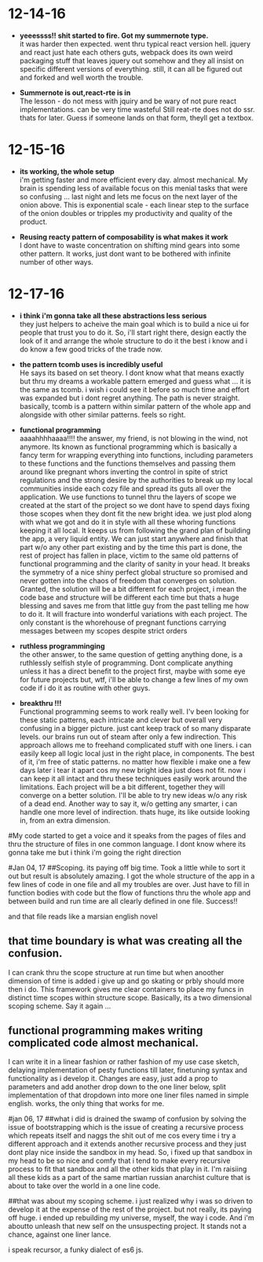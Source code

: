 # 12-14-16
 
* <strong>yeeessss!! shit started to fire. Got my summernote type. </strong><br>
    it was harder then expected. went thru typical react version hell. jquery and react just hate each others guts, webpack does its own weird packaging stuff that leaves jquery out somehow and they all 
       insist on specific different versions of everything. still, it can all be figured out and forked and well worth the trouble.

  
* <strong>Summernote is out,react-rte is in</strong><br>
The lesson - do not mess with jquiry and be wary of not pure react implementations. can be very time wasteful
    Still reat-rte does not do ssr. thats for later. Guess if someone lands on that form, theyll get a textbox.

# 12-15-16

* <strong>its working, the whole setup</strong><br> 
i'm getting faster and more efficient every day. almost mechanical. My brain is spending less of available focus on this
menial tasks that were so confusing ... last night and lets me focus on the next layer of the onion above. This is exponential
scale - each linear step to the surface of the onion doubles or tripples my productivity and quality of the product.

* <strong>Reusing reacty pattern of composability is what makes it work</strong><br>
I dont have to waste concentration on shifting mind gears into some other pattern. It works, just dont want to be bothered
with infinite number of other ways.

# 12-17-16

* <strong>i think i'm gonna take all these abstractions less serious</strong><br>
they just helpers to acheive the main goal which is to build a nice ui for people that trust you to do it. So, i'll start right there, design eactly the look of it and arrange the whole structure to do it the best i know and i do know a few good tricks of the trade now.

* <strong>the pattern tcomb uses is incredibly useful</strong><br>
He says its based on set theory. I dont know what that means exactly but thru my dreams a workable pattern emerged and guess what ... it is the same as tcomb. i wish i could see it before so much time and effort was expanded but i dont regret anything. The path is never straight.
basically, tcomb is a pattern within similar pattern of the whole app and alongside with other similar patterns. feels so right.

* <strong>functional programming </strong><br>
aaaahhhhaaaa!!!! the answer, my friend, is not blowing in the wind, not anymore. Its known as functional programming which is basically a fancy term for wrapping everything into functions, including parameters to these functions and the functions themselves and passing them around like pregnant whors inverting the control in spite of strict regulations and the strong desire by the authorities to break up my local communities inside each cozy file and spread its guts all over the application. We use functions to tunnel thru the layers of scope we created at the start of the project so we dont have to spend days fixing those scopes when they dont fit the new bright idea. we just plod along with what we got and do it in style with all these whoring functions keeping it all local. It keeps us from following the grand plan of building the app, a very liquid entity. We can just start anywhere and finish that part w/o any other part existing and by the time this part is done, the rest of project has fallen in place, victim to the same old patterns of functional programming and the clarity of sanity in your head. It breaks the symmetry of a nice shiny perfect global structure so promised and never gotten into the chaos of freedom that converges on solution. Granted, the solution will be a bit different for each project, i mean the code base and structure will be different each time but thats a huge blessing and saves me from that little guy from the past telling me how to do it. It will fracture into wonderful variations with each project. The only constant is the whorehouse of pregnant functions carrying messages between my scopes despite strict orders

* <strong>ruthless programminging</strong><br>
the other answer, to the same question of getting anything done, is a ruthlessly selfish style of programming. Dont complicate anything unless it has a direct benefit to the project first, maybe with some eye for future projects but, wtf, i'll be able to change a few lines of my own code if i do it as routine with other guys. 

* <strong>breakthru !!!</strong><br>
Functional programming seems to work really well. I'v been looking for these static patterns, each intricate and clever but overall very confusing in a bigger picture. just cant keep track of so many disparate levels. our brains run out of steam after only a few indirection. This approach allows me to freehand complicated stuff with one liners. i can easily keep all logic local just in the right place, in components. The best of it, i'm free of static patterns. no matter how flexible i make one a few days later i tear it apart cos my new bright idea just does not fit. now i can keep it all intact and thru these techniques easily work around the limitations. Each project will be a bit different, together they will converge on a better solution. I'll be able to try new ideas w/o any risk of a dead end. Another way to say it, w/o getting any smarter, i can handle one more level of indirection. thats huge, its like outside looking in, from an extra dimension.

#My code started to get a voice
and it speaks from the pages of files and thru the structure of files in one common language.
I dont know where its gonna take me but i think i'm going the right direction

#Jan 04, 17
##Scoping. its paying off big time. 
Took a little while to sort it out but result is absolutely amazing. I got the whole structure of the app in a few lines of code in one file and all my troubles are over. Just have to fill in function bodies with code but the flow of functions thru the whole app and between build and run time are all clearly defined in one file. Success!!

and that file reads like a marsian english novel

## that time boundary is what was creating all the confusion. 
I can crank thru the scope structure at run time but when anoother dimension of time is added i give up and go skating or prbly should more then i do. This framework gives me clear containers to place my funcs in distinct time scopes within structure scope. Basically, its a two dimensional scoping scheme. Say it again ...

## functional programming makes writing complicated code almost mechanical.
I can write it in a linear fashion or rather fashion of my use case sketch, delaying implementation of pesty functions till later, finetuning syntax and functionality as i develop it. Changes are easy, just add a prop to parameters and add another drop down to the one liner below, split implementation of that dropdown into more one liner files named in simple english.  works, the only thing that works for me.

#jan 06, 17
##what i did is drained the swamp of confusion by solving the issue of bootstrapping
which is the issue of creating a recursive process which repeats itself and naggs the shit out of me cos every time i try a different approach and it extends another recursive process and they just dont play nice inside the sandbox in my head. So, i fixed up that sandbox in my head to be so nice and comfy that i tend to make every recursive process to fit that sandbox and all the other kids that play in it. I'm raisiing all these kids as a part of the same martian russian anarchist culture that is about to take over the world in a one line code.

##that was about my scoping scheme. 
i just realized why i was so driven to develop it at the expense of the rest of the project. but not really, its paying off huge. i ended up rebuilding my universe, myself, the way i code. And i'm aboutto  unleash that new self on the unsuspecting project. It stands not a chance, against one liner lance. 

i speak recursor, a funky dialect of es6 js.
